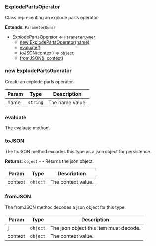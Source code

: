 <a name="ExplodePartsOperator"></a>

### ExplodePartsOperator 
Class representing an explode parts operator.


**Extends**: <code>ParameterOwner</code>  

* [ExplodePartsOperator ⇐ <code>ParameterOwner</code>](#ExplodePartsOperator)
    * [new ExplodePartsOperator(name)](#new-ExplodePartsOperator)
    * [evaluate()](#evaluate)
    * [toJSON(context) ⇒ <code>object</code>](#toJSON)
    * [fromJSON(j, context)](#fromJSON)

<a name="new_ExplodePartsOperator_new"></a>

### new ExplodePartsOperator
Create an explode parts operator.


| Param | Type | Description |
| --- | --- | --- |
| name | <code>string</code> | The name value. |

<a name="ExplodePartsOperator+evaluate"></a>

### evaluate
The evaluate method.


<a name="ExplodePartsOperator+toJSON"></a>

### toJSON
The toJSON method encodes this type as a json object for persistence.


**Returns**: <code>object</code> - - Returns the json object.  

| Param | Type | Description |
| --- | --- | --- |
| context | <code>object</code> | The context value. |

<a name="ExplodePartsOperator+fromJSON"></a>

### fromJSON
The fromJSON method decodes a json object for this type.



| Param | Type | Description |
| --- | --- | --- |
| j | <code>object</code> | The json object this item must decode. |
| context | <code>object</code> | The context value. |

